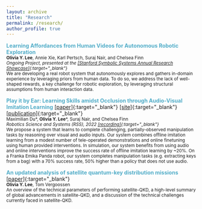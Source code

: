 ```yaml
---
layout: archive
title: "Research"
permalink: /research/
author_profile: true
---
```

<!--
{% if author.googlescholar %}
  You can also find my articles on <u><a href="{{author.googlescholar}}">my Google Scholar profile</a>.</u>
{% endif %}

{% include base_path %}

{% for post in site.publications reversed %}
  {% include archive-single.html %}
{% endfor %}
-->
<span style="color:#52ADC8">**Learning Affordances from Human Videos for Autonomous Robotic Exploration**</span> <br>
   <sup>**Olivia Y. Lee**, Annie Xie, Karl Pertsch, Suraj Nair, and Chelsea Finn <br>
   *Ongoing Project, presented at the [\[Stanford Symbolic Systems Annual Research Showcase\]](https://symsys.stanford.edu/events/ssp-fall-2023-poster-fair){:target="_blank"}* <br>
   We are developing a real robot system that autonomously explores and gathers in-domain experience by leveraging priors from human data. To do so, we address the lack of well-shaped rewards, a key challenge for robotic exploration, by leveraging structural assumptions from human interaction data. </sup> 

<span style="color:#52ADC8">**Play it by Ear: Learning Skills amidst Occlusion through Audio-Visual Imitation Learning**</span> [\[paper\]](https://arxiv.org/pdf/2205.14850.pdf){:target="_blank"} [\[site\]](https://sites.google.com/view/playitbyear){:target="_blank"} [\[publication\]](https://roboticsconference.org/2022/program/papers/009/){:target="_blank"}<br>
   <sup>Maximilian Du\*, **Olivia Y. Lee**\*, Suraj Nair, and Chelsea Finn <br>
   *Robotics Science and Systems (RSS), 2022 [\[recording\]](https://youtu.be/qI0zvRp-UnE?t=4034){:target="_blank"}* <br>
   We propose a system that learns to complete challenging, partially-observed manipulation tasks by reasoning over visual and audio inputs. Our system combines offline imitation learning from a modest number of tele-operated demonstrations and online finetuning using human provided interventions. In simulation, our system benefits from using audio and online interventions improve the success rate of offline imitation learning by ~20%. On a Franka Emika Panda robot, our system completes manipulation tasks (e.g. extracting keys from a bag) with a 70% success rate, 50% higher than a policy that does not use audio.</sup> 
   
<span style="color:#52ADC8">**An updated analysis of satellite quantum-key distribution missions**</span> [\[paper\]](https://arxiv.org/pdf/1909.13061.pdf){:target="_blank"} <br>
<sup>**Olivia Y. Lee**, Tom Vergoossen<br>
  An overview of the technical parameters of performing satellite-QKD, a high-level summary of global advancements in satellite-QKD, and a discussion of the technical challenges currently faced in satellite-QKD. 